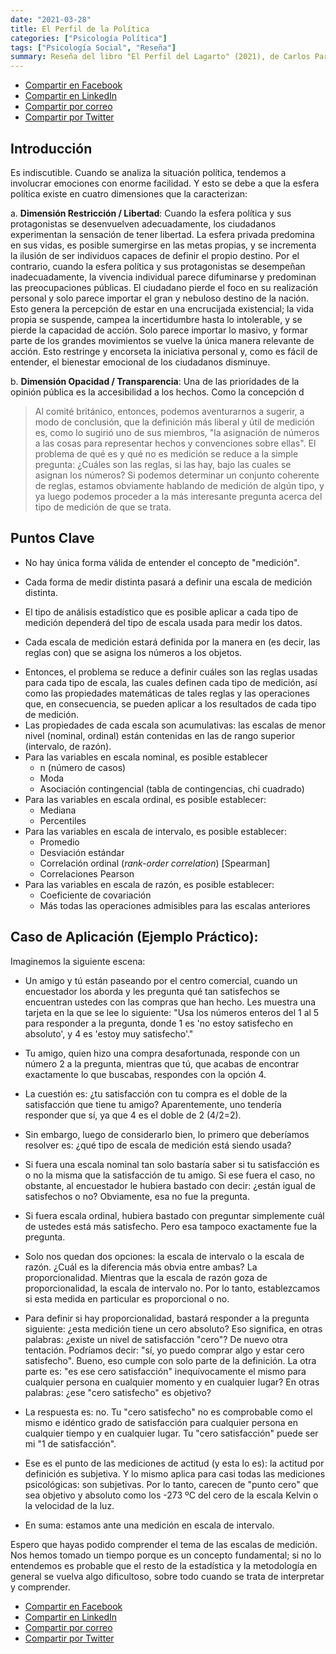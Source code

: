 ```yaml
---
date: "2021-03-28"
title: El Perfil de la Política
categories: ["Psicología Política"]
tags: ["Psicología Social", "Reseña"]
summary: Reseña del libro "El Perfil del Lagarto" (2021), de Carlos Paredes.
---
```


- [Compartir en Facebook]( https://www.facebook.com/sharer/sharer.php?u=https%3A//www.martinvargas.org.pe/post/em04/)
- [Compartir en LinkedIn](https://www.linkedin.com/shareArticle?mini=true&url=https%3A//www.martinvargas.org.pe/post/pc/&title=El%20Drama%20de%20la%20Comunicaci%C3%B3n%20y%20la%20Precariedad%20de%20la%20Ciencia&summary=&source=)
- [Compartir por correo](mailto:?subject=Interesante%20Art%C3%ADculo&body=Comparto%20un%20art%C3%ADculo%20interesante%3A%20https%3A//www.martinvargas.org.pe/post/em04/)
- [Compartir por Twitter](https://twitter.com/intent/tweet?text=Les%20comparto%20un%20art%C3%ADculo%20interesante%3A%0Ahttps%3A//www.martinvargas.org.pe/post/em04/)

## Introducción 

Es indiscutible. Cuando se analiza la situación política, tendemos a involucrar emociones con enorme facilidad. Y esto se debe a que la esfera política existe en cuatro dimensiones que la caracterizan:

  a. **Dimensión Restricción / Libertad**: Cuando la esfera política y sus protagonistas se desenvuelven adecuadamente, los ciudadanos experimentan la sensación de tener libertad. La esfera privada predomina en sus vidas, es posible sumergirse en las metas propias, y se incrementa la ilusión de ser individuos capaces de definir el propio destino. Por el contrario, cuando la esfera política y sus protagonistas se desempeñan inadecuadamente, la vivencia individual parece difuminarse y predominan las preocupaciones públicas. El ciudadano pierde el foco en su realización personal y solo parece importar el gran y nebuloso destino de la nación. Esto genera la percepción de estar en una encrucijada existencial; la vida propia se suspende, campea la incertidumbre hasta lo intolerable, y se pierde la capacidad de acción. Solo parece importar lo masivo, y formar parte de los grandes movimientos se vuelve la única manera relevante de acción. Esto restringe y encorseta la iniciativa personal y, como es fácil de entender, el bienestar emocional de los ciudadanos disminuye.
  
  
  b. **Dimensión Opacidad / Transparencia**: Una de las prioridades de la opinión pública es la accesibilidad a los hechos. Como la concepción d

>Al comité británico, entonces, podemos aventurarnos a sugerir, a modo de conclusión, que la definición más liberal y útil de medición es, como lo sugirió uno de sus miembros, "la asignación de números a las cosas para representar hechos y convenciones sobre ellas". El problema de qué es y qué no es medición se reduce a la simple pregunta: ¿Cuáles son las reglas, si las hay, bajo las cuales se asignan los números? Si podemos determinar un conjunto coherente de reglas, estamos obviamente hablando de medición de algún tipo, y ya luego podemos proceder a la más interesante pregunta  acerca del tipo de medición de que se trata.

## Puntos Clave

- No hay única forma válida de entender el concepto de "medición".

- Cada forma de medir distinta pasará a definir una escala de medición distinta.

- El tipo de análisis estadístico que es posible aplicar a cada tipo de medición dependerá del tipo de escala usada para medir los datos.

- Cada escala de medición estará definida por la manera en (es decir, las reglas con) que se asigna los números a los objetos. 
* Entonces, el problema se reduce a definir cuáles son las reglas usadas para cada tipo de escala, las cuales definen cada tipo de medición, así como las propiedades matemáticas de tales reglas y las operaciones que, en consecuencia, se pueden aplicar a los resultados de cada tipo de medición.
* Las propiedades de cada escala son acumulativas: las escalas de menor nivel (nominal, ordinal) están contenidas en las de rango superior (intervalo, de razón).
* Para las variables en escala nominal, es posible establecer 
    * n (número de casos)
    * Moda
    * Asociación contingencial (tabla de contingencias, chi cuadrado)
* Para las variables en escala ordinal, es posible establecer:
    * Mediana
    * Percentiles
* Para las variables en escala de intervalo, es posible establecer:
    * Promedio
    * Desviación estándar
    * Correlación ordinal (*rank-order correlation*) [Spearman]
    * Correlaciones Pearson
* Para las variables en escala de razón, es posible establecer:
    * Coeficiente de covariación
    * Más todas las operaciones admisibles para las escalas anteriores

## Caso de Aplicación (Ejemplo Práctico):

Imaginemos la siguiente escena: 

  * Un amigo y tú están paseando por el centro comercial, cuando un encuestador los aborda y les pregunta qué tan satisfechos se encuentran ustedes con las compras que han hecho. Les muestra una tarjeta en la que se lee lo siguiente: "Usa los números enteros del 1 al 5 para responder a la pregunta, donde 1 es 'no estoy satisfecho en absoluto', y 4 es 'estoy muy satisfecho'." 
  
  * Tu amigo, quien hizo una compra desafortunada, responde con un número 2 a la pregunta, mientras que tú, que acabas de encontrar exactamente lo que buscabas, respondes con la opción 4. 
  
  * La cuestión es: ¿tu satisfacción con tu compra es el doble de la satisfacción que tiene tu amigo? Aparentemente, uno tendería responder que sí, ya que 4 es el doble de 2 (4/2=2). 
  
  * Sin embargo,  luego de considerarlo bien, lo primero que deberíamos resolver es: ¿qué tipo de escala de medición está siendo usada? 
  
  * Si fuera una escala nominal tan solo bastaría saber si tu satisfacción es o no la misma que la satisfacción de tu amigo. Si ese fuera el caso, no obstante, al encuestador le hubiera bastado con decir: ¿están igual de satisfechos o no? Obviamente, esa no fue la pregunta. 
  
  * Si fuera escala ordinal, hubiera bastado con preguntar  simplemente cuál de ustedes está más satisfecho. Pero esa tampoco exactamente fue la pregunta.
  
  * Solo nos quedan dos opciones: la escala de intervalo o la escala de razón. ¿Cuál es la diferencia más obvia entre ambas? La proporcionalidad. Mientras que la escala de razón goza de proporcionalidad, la escala de intervalo no. Por lo tanto, establezcamos si esta medida en particular es proporcional o no.
  
  * Para definir si hay proporcionalidad, bastará responder a la pregunta siguiente: ¿esta medición tiene un cero absoluto? Eso significa, en otras palabras: ¿existe un nivel de satisfacción "cero"? De nuevo otra tentación. Podríamos decir: "sí, yo puedo comprar algo y estar cero satisfecho". Bueno, eso cumple con solo parte de la definición. La otra parte es: "es ese cero satisfacción" inequívocamente el mismo para cualquier persona en cualquier momento y en cualquier lugar? En otras palabras: ¿ese "cero satisfecho" es objetivo?
  
  * La respuesta es: no. Tu "cero satisfecho" no es comprobable como el mismo e idéntico grado de satisfacción para cualquier persona en cualquier tiempo y en cualquier lugar. Tu "cero satisfacción" puede ser mi "1 de satisfacción". 
  
  * Ese es el punto de las mediciones de actitud (y esta lo es): la actitud por definición es subjetiva. Y lo mismo aplica para casi todas las mediciones psicológicas: son subjetivas. Por lo tanto, carecen de "punto cero" que sea objetivo y absoluto como los -273 ºC del cero de la escala Kelvin o la velocidad de la luz. 
  
  * En suma: estamos ante una medición en escala de intervalo. 

Espero que hayas podido comprender el tema de las escalas de medición. Nos hemos tomado un tiempo porque es un concepto fundamental; si no lo entendemos es probable que el resto de la estadística y la metodología en general se vuelva algo dificultoso, sobre todo cuando se trata de interpretar y comprender.

- [Compartir en Facebook]( https://www.facebook.com/sharer/sharer.php?u=https%3A//www.martinvargas.org.pe/post/em04/)
- [Compartir en LinkedIn](https://www.linkedin.com/shareArticle?mini=true&url=https%3A//www.martinvargas.org.pe/post/pc/&title=El%20Drama%20de%20la%20Comunicaci%C3%B3n%20y%20la%20Precariedad%20de%20la%20Ciencia&summary=&source=)
- [Compartir por correo](mailto:?subject=Interesante%20Art%C3%ADculo&body=Comparto%20un%20art%C3%ADculo%20interesante%3A%20https%3A//www.martinvargas.org.pe/post/em04/)
- [Compartir por Twitter](https://twitter.com/intent/tweet?text=Les%20comparto%20un%20art%C3%ADculo%20interesante%3A%0Ahttps%3A//www.martinvargas.org.pe/post/em04/)